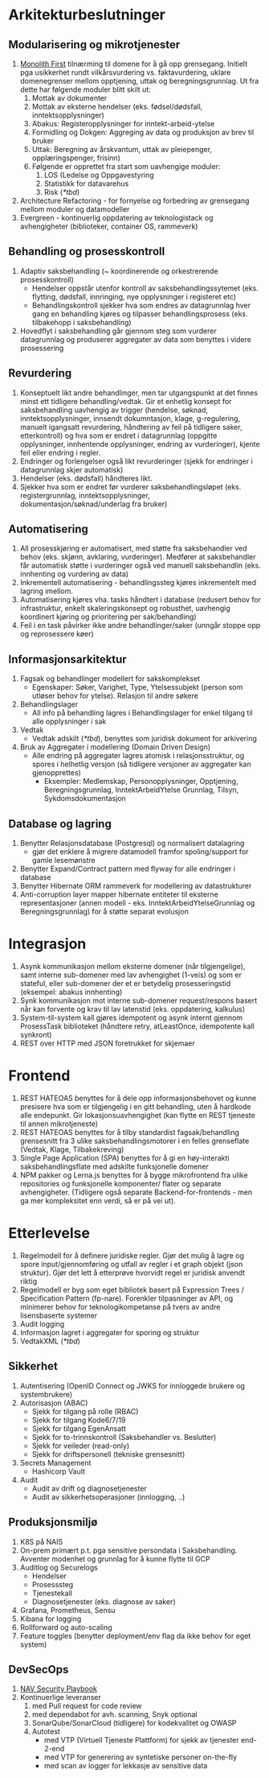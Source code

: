 # Arkitekturbeslutninger


## Modularisering og mikrotjenester
1. [Monolith First](https://martinfowler.com/bliki/MonolithFirst.html) tilnærming til domene for å gå opp grensegang.  Initielt pga usikkerhet rundt vilkårsvurdering vs. faktavurdering, uklare domenegrenser mellom opptjening, uttak og beregningsgrunnlag.  Ut fra dette har følgende moduler blitt skilt ut:
    1. Mottak av dokumenter
    1. Mottak av eksterne hendelser (eks. fødsel/dødsfall, inntektsopplysninger)
    1. Abakus: Registeropplysninger for inntekt-arbeid-ytelse
    1. Formidling og Dokgen: Aggreging av data og produksjon av brev til bruker
    1. Uttak: Beregning av årskvantum, uttak av pleiepenger, opplæringspenger, frisinn)
    1. Følgende er opprettet fra start som uavhengige moduler:
        1. LOS (Ledelse og Oppgavestyring
        1. Statistikk for datavarehus
        1. Risk (*\*tbd*)
1. Architecture Refactoring - for fornyelse og forbedring av grensegang mellom moduler og datamodeller
1. Evergreen - kontinuerlig oppdatering av teknologistack og avhengigheter (biblioteker, container OS, rammeverk)

## Behandling og prosesskontroll
1. Adaptiv saksbehandling (~ koordinerende og orkestrerende prosesskontroll)
    - Hendelser oppstår utenfor kontroll av saksbehandlingssytemet (eks. flytting, dødsfall, innringing, nye opplysninger i registeret etc)
    - Behandlingskontroll sjekker hva som endres av datagrunnlag hver gang en behandling kjøres og tilpasser behandlingsprosess (eks. tilbakehopp i saksbehandling)
1. Hovedflyt i saksbehandling går gjennom steg som vurderer datagrunnlag og produserer aggregater av data som benyttes i videre prosessering

## Revurdering
1. Konseptuelt likt andre behandlinger, men tar utgangspunkt at det finnes minst ett tidligere behandling/vedtak. Gir et enhetlig konsept for saksbehandling uavhengig av trigger (hendelse, søknad, inntektsopplysninger, innsendt dokumntasjon, klage, g-regulering, manuelt igangsatt revurdering, håndtering av feil på tidligere saker, etterkontroll) og hva som er endret i datagrunnlag (oppgitte opplysninger, innhentende opplysninger, endring av vurderinger), kjente feil eller endring i regler.
1. Endringer og forlengelser også likt revurderinger (sjekk for endringer i datagrunnlag skjer automatisk)
1. Hendelser (eks. dødsfall) håndteres likt.
1. Sjekker hva som er endret før vurderer saksbehandlingsløpet (eks. registergrunnlag, inntektsopplysninger, dokumentasjon/søknad/underlag fra bruker)

## Automatisering
1. All prosesskjøring er automatisert, med støtte fra saksbehandler ved behov (eks. skjønn, avklaring, vurderinger).  Medfører at saksbehandler får automatisk støtte i vurderinger også ved manuell saksbehandlin (eks. innhenting og vurdering av data)
1. Inkrementell automatisering - behandlingssteg kjøres inkrementelt med lagring imellom.
1. Automatisering kjøres vha. tasks håndtert i database (redusert behov for infrastruktur, enkelt skaleringskonsept og robusthet, uavhengig koordinert kjøring og prioritering per sak/behandling)
1. Feil i en task påvirker ikke andre behandlinger/saker (unngår stoppe opp og reprosessere køer)


## Informasjonsarkitektur
1. Fagsak og behandlinger modellert for sakskomplekset
    -  Egenskaper:  Søker, Varighet, Type, Ytelsessubjekt (person som utløser behov for ytelse). Relasjon til andre søkere
1. Behandlingslager
    - All info på behandling lagres i Behandlingslager for enkel tilgang til alle opplysninger i sak
1. Vedtak
    - Vedtak adskilt (*\*tbd*), benyttes som juridisk dokument for arkivering
1. Bruk av Aggregater i modellering (Domain Driven Design)
    - Alle endring på aggregater lagres atomisk i relasjonsstruktur, og spores i helhetlig versjon (så tidligere versjoner av aggregater kan gjenopprettes)
        - Eksempler:  Medlemskap, Personopplysninger, Opptjening, Beregningsgrunnlag, InntektArbeidYtelse Grunnlag, Tilsyn, Sykdomsdokumentasjon

## Database og lagring
1. Benytter Relasjonsdatabase (Postgresql) og normalisert datalagring
    - gjør det enklere å migrere datamodell framfor spoling/support for gamle lesemønstre
1. Benytter Expand/Contract pattern med flyway for alle endringer i database
1. Benytter Hibernate ORM rammeverk for modellering av datastrukturer
1. Anti-corruption layer mapper hibernate entiteter til eksterne representasjoner (annen modell - eks. InntektArbeidYtelseGrunnlag og Beregningsgrunnlag) for å støtte separat evolusjon

# Integrasjon
1. Asynk kommunikasjon mellom eksterne domener (når tilgjengelige), samt interne sub-domener med lav avhengighet (1-veis) og som er stateful, eller sub-domener der et er betydelig prosesseringstid (eksempel: abakus innhenting)
1. Synk kommunikasjon mot interne sub-domener request/respons basert når kan forvente og krav til lav latenstid (eks. oppdatering, kalkulus)
1. System-til-system kall gjøres idempotent og asynk internt gjennom ProsessTask biblioteket (håndtere retry, atLeastOnce, idempotente kall synkront)
1. REST over HTTP med JSON foretrukket for skjemaer

# Frontend
1. REST HATEOAS benyttes for å dele opp informasjonsbehovet og kunne presisere hva som er tilgjengelig i en gitt behandling, uten å hardkode alle endepunkt.  Gir lokasjonsuavhengighet (kan flytte en REST tjeneste til annen mikrotjeneste)
1. REST HATEOAS benyttes for å tilby standardist fagsak/behandling grensesnitt fra 3 ulike saksbehandlingsmotorer i en felles grenseflate (Vedtak, Klage, Tilbakekreving)
1. Single Page Application (SPA) benyttes for å gi en høy-interakti saksbehandlingsflate med adskilte funksjonelle domener
1. NPM pakker og Lerna.js benyttes for å bygge mikrofrontend fra ulike repositories og funksjonelle komponenter/ flater og separate avhengigheter. (Tidligere også separate Backend-for-frontends - men ga mer kompleksitet enn verdi, så er på vei ut).


# Etterlevelse
1. Regelmodell for å definere juridiske regler.  Gjør det mulig å lagre og spore input/gjennomføring og utfall av regler i et graph objekt (json struktur).  Gjør det lett å etterprøve hvorvidt regel er juridisk anvendt riktig
1. Regelmodell er byg som eget bibliotek basert på Expression Trees / Specification Pattern (fp-nare).  Forenkler tilpasninger av API, og minimerer behov for teknologikompetanse på tvers av andre lisensbaserte systemer
1. Audit logging
1. Informasjon lagret i aggregater for sporing og struktur
1. VedtakXML (*\*tbd*)

## Sikkerhet
1. Autentisering (OpenID Connect og JWKS for innloggede brukere og systembrukere)
1. Autorisasjon (ABAC)
    - Sjekk for tilgang på rolle (RBAC)
    - Sjekk for tilgang Kode6/7/19
    - Sjekk for tilgang EgenAnsatt
    - Sjekk for to-trinnskontroll (Saksbehandler vs. Beslutter)
    - Sjekk for veileder (read-only)
    - Sjekk for driftspersonell (tekniske grensesnitt)
1. Secrets Management
    - Hashicorp Vault
1. Audit
    - Audit av drift og diagnosetjenester
    - Audit av sikkerhetsoperasjoner (innlogging, ..)

## Produksjonsmiljø
1. K8S på NAIS
1. On-prem primært p.t. pga sensitive persondata i Saksbehandling.  Avventer modenhet og grunnlag for å kunne flytte til GCP
1. Auditlog og Securelogs
    - Hendelser
    - Prosesssteg
    - Tjenestekall
    - Diagnosetjenester (eks. diagnose av saker)
1. Grafana, Prometheus, Sensu
1. Kibana for logging
1. Rollforward og auto-scaling
1. Feature toggles (benytter deployment/env flag da ikke behov for eget system)


## DevSecOps
1. [NAV Security Playbook](https://sikkerhet.nav.no/docs/)
1. Kontinuerlige leveranser
    1. med Pull request for code review
    1. med dependabot for avh. scanning, Snyk optional
    1. SonarQube/SonarCloud (tidligere) for kodekvalitet og OWASP
    1. Autotest
        - med VTP (Virtuell Tjeneste Plattform) for sjekk av tjenester end-2-end
        - med VTP for generering av syntetiske personer on-the-fly
        - med scan av logger for lekkasje av sensitive data
